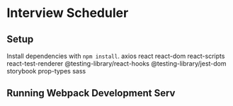 # Interview Scheduler

## Setup

Install dependencies with `npm install`.
axios
react
react-dom
react-scripts
react-test-renderer
@testing-library/react-hooks
@testing-library/jest-dom
storybook
prop-types
sass
## Running Webpack Development Serv